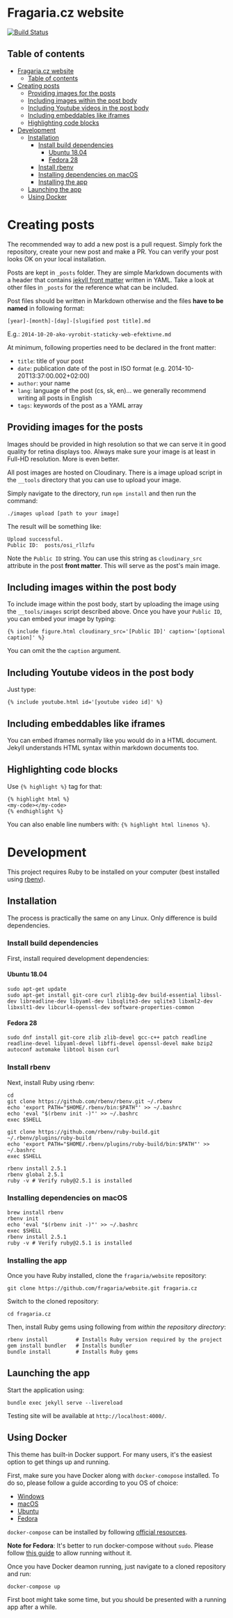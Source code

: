 # Fragaria.cz website

[![Build Status](https://travis-ci.org/fragaria/website.svg?branch=master)](https://travis-ci.org/fragaria/website)

## Table of contents

- [Fragaria.cz website](#fragariacz-website)
    - [Table of contents](#table-of-contents)
- [Creating posts](#creating-posts)
    - [Providing images for the posts](#providing-images-for-the-posts)
    - [Including images within the post body](#including-images-within-the-post-body)
    - [Including Youtube videos in the post body](#including-youtube-videos-in-the-post-body)
    - [Including embeddables like iframes](#including-embeddables-like-iframes)
    - [Highlighting code blocks](#highlighting-code-blocks)
- [Development](#development)
    - [Installation](#installation)
        - [Install build dependencies](#install-build-dependencies)
            - [Ubuntu 18.04](#ubuntu-1804)
            - [Fedora 28](#fedora-28)
        - [Install rbenv](#install-rbenv)
        - [Installing dependencies on macOS](#installing-dependencies-on-macos)
        - [Installing the app](#installing-the-app)
    - [Launching the app](#launching-the-app)
    - [Using Docker](#using-docker)

# Creating posts

The recommended way to add a new post is a pull request. Simply fork the
repository, create your new post and make a PR. You can verify your post
looks OK on your local installation.

Posts are kept in `_posts` folder. They are simple Markdown documents with
a header that contains [jekyll front matter](https://jekyllrb.com/docs/frontmatter/)
written in YAML. Take a look at other files in `_posts` for the reference
what can be included.

Post files should be written in Markdown otherwise and the files **have to be named**
in following format:

    [year]-[month]-[day]-[slugified post title].md

E.g.: `2014-10-20-ako-vyrobit-staticky-web-efektivne.md`

At minimum, following properties need to be declared in the front matter:

- `title`: title of your post
- `date`: publication date of the post in ISO format (e.g. 2014-10-20T13:37:00.002+02:00)
- `author`: your name
- `lang`: language of the post (cs, sk, en)... we generally recommend writing all posts in English
- `tags`: keywords of the post as a YAML array

## Providing images for the posts

Images should be provided in high resolution so that we can serve it in good
quality for retina displays too. Always make sure your image is at least in
Full-HD resolution. More is even better.

All post images are hosted on Cloudinary. There is a image upload script in
the `__tools` directory that you can use to upload your image.

Simply navigate to the directory, run `npm install` and then run the command:

    ./images upload [path to your image]

The result will be something like:

    Upload successful.
    Public ID:  posts/osi_rllzfu

Note the `Public ID` string. You can use this string as `cloudinary_src`
attribute in the post **front matter**. This will serve as the post's main
image.

## Including images within the post body

To include image within the post body, start by uploading the image using
the `__tools/images` script described above. Once you have your `Public ID`,
you can embed your image by typing:

    {% include figure.html cloudinary_src='[Public ID]' caption='[optional caption]' %}

You can omit the the `caption` argument.

## Including Youtube videos in the post body

Just type:

    {% include youtube.html id='[youtube video id]' %}

## Including embeddables like iframes

You can embed iframes normally like you would do in a HTML document. Jekyll
understands HTML syntax within markdown documents too.

## Highlighting code blocks

Use `{% highlight %}` tag for that:

    {% highlight html %}
    <my-code></my-code>
    {% endhighlight %}

You can also enable line numbers with: `{% highlight html linenos %}`.

# Development

This project requires Ruby to be installed on your computer (best installed
using [rbenv](https://github.com/rbenv/rbenv)).

## Installation

The process is practically the same on any Linux. Only difference is build dependencies.

### Install build dependencies

First, install required development dependencies:

#### Ubuntu 18.04


```
sudo apt-get update
sudo apt-get install git-core curl zlib1g-dev build-essential libssl-dev libreadline-dev libyaml-dev libsqlite3-dev sqlite3 libxml2-dev libxslt1-dev libcurl4-openssl-dev software-properties-common
```

#### Fedora 28

```
sudo dnf install git-core zlib zlib-devel gcc-c++ patch readline readline-devel libyaml-devel libffi-devel openssl-devel make bzip2 autoconf automake libtool bison curl
```

### Install rbenv

Next, install Ruby using rbenv:

```
cd
git clone https://github.com/rbenv/rbenv.git ~/.rbenv
echo 'export PATH="$HOME/.rbenv/bin:$PATH"' >> ~/.bashrc
echo 'eval "$(rbenv init -)"' >> ~/.bashrc
exec $SHELL

git clone https://github.com/rbenv/ruby-build.git ~/.rbenv/plugins/ruby-build
echo 'export PATH="$HOME/.rbenv/plugins/ruby-build/bin:$PATH"' >> ~/.bashrc
exec $SHELL

rbenv install 2.5.1
rbenv global 2.5.1
ruby -v # Verify ruby@2.5.1 is installed
```

### Installing dependencies on macOS

```
brew install rbenv
rbenv init
echo 'eval "$(rbenv init -)"' >> ~/.bashrc
exec $SHELL
rbenv install 2.5.1
ruby -v # Verify ruby@2.5.1 is installed
```

### Installing the app

Once you have Ruby installed, clone the `fragaria/website` repository:

```
git clone https://github.com/fragaria/website.git fragaria.cz
```

Switch to the cloned repository:

```
cd fragaria.cz
```

Then, install Ruby gems using following from *within the
repository directory*:

```
rbenv install         # Installs Ruby version required by the project
gem install bundler   # Installs bundler
bundle install        # Installs Ruby gems
```

## Launching the app

Start the application using:

```
bundle exec jekyll serve --livereload
```

Testing site will be available at `http://localhost:4000/`.

## Using Docker

This theme has built-in Docker support. For many users, it's the easiest option
to get things up and running.

First, make sure you have Docker along with `docker-comopose` installed. To do
so, please follow a guide according to you OS of choice:

* [Windows](https://docs.docker.com/docker-for-windows/install/)
* [macOS](https://docs.docker.com/docker-for-mac/install/)
* [Ubuntu](https://docs.docker.com/install/linux/docker-ce/ubuntu/)
* [Fedora](https://docs.docker.com/install/linux/docker-ce/fedora/)

`docker-compose` can be installed by following
[official resources](https://docs.docker.com/compose/install/).


**Note for Fedora**: It's better to run docker-compose without `sudo`. Please
follow [this guide](https://bluntinstrumentsoftesting.com/2016/12/03/run-docker-without-sudo-in-fedora-25/)
to allow running without it.

Once you have Docker deamon running, just navigate to a cloned repository and
run:

```
docker-compose up
```

First boot might take some time, but you should be presented with a running
app after a while.
